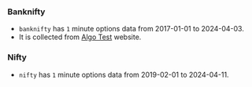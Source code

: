 ### Banknifty
- `banknifty` has `1` minute options data from 2017-01-01 to 2024-04-03.
- It is collected from [Algo Test](https://algotest.in/simulator) website.

### Nifty
- `nifty` has `1` minute options data from 2019-02-01 to 2024-04-11.